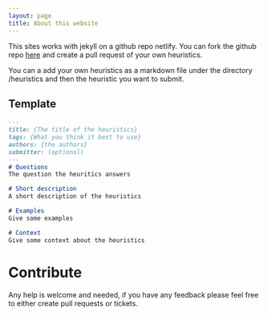```yaml
---
layout: page
title: About this website
---
```


This sites works with jekyll on a github repo netlify. You can fork the github repo [here](https://github.com/Baasie/domain-driven-design-heuristics) and create a pull request of your own heuristics.

You can a add your own heuristics as a markdown file under the directory /heuristics and then the heuristic you want to submit.

## Template

``` markdown
---
title: {The title of the heuristics}
tags: {What you think it best to use}
authors: {the authors}
submitter: (optional)
---
# Questions
The question the heuritics answers

# Short description
A short description of the heuristics

# Examples
Give some examples

# Context
Give some context about the heuristics

```

# Contribute

Any help is welcome and needed, if you have any feedback please feel free to either create pull requests or tickets.